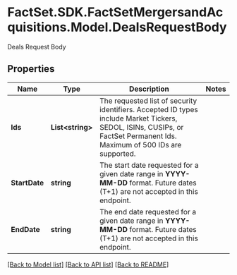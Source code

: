 # FactSet.SDK.FactSetMergersandAcquisitions.Model.DealsRequestBody
Deals Request Body

## Properties

Name | Type | Description | Notes
------------ | ------------- | ------------- | -------------
**Ids** | **List&lt;string&gt;** | The requested list of security identifiers. Accepted ID types include Market Tickers, SEDOL, ISINs, CUSIPs, or FactSet Permanent Ids. Maximum of 500 IDs are supported.  | 
**StartDate** | **string** | The start date requested for a given date range in **YYYY-MM-DD** format. Future dates (T+1) are not accepted in this endpoint.  | 
**EndDate** | **string** | The end date requested for a given date range in **YYYY-MM-DD** format. Future dates (T+1) are not accepted in this endpoint.  | 

[[Back to Model list]](../README.md#documentation-for-models) [[Back to API list]](../README.md#documentation-for-api-endpoints) [[Back to README]](../README.md)


